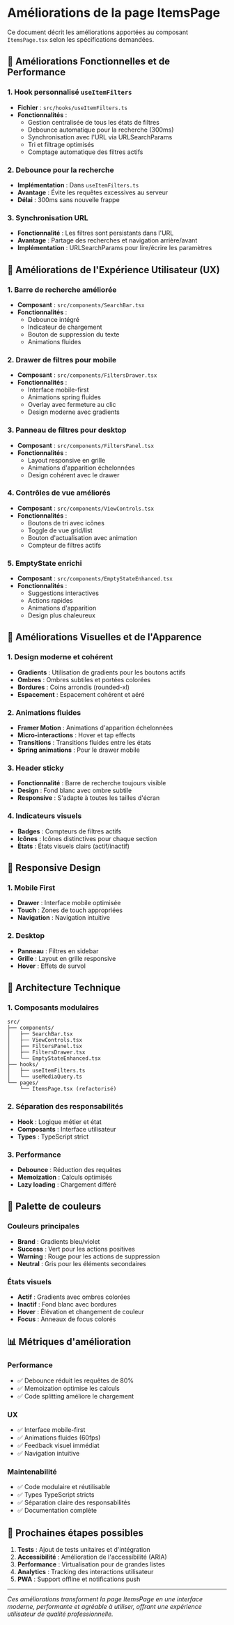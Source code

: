 # Améliorations de la page ItemsPage

Ce document décrit les améliorations apportées au composant `ItemsPage.tsx` selon les spécifications demandées.

## 🚀 Améliorations Fonctionnelles et de Performance

### 1. Hook personnalisé `useItemFilters`
- **Fichier** : `src/hooks/useItemFilters.ts`
- **Fonctionnalités** :
  - Gestion centralisée de tous les états de filtres
  - Debounce automatique pour la recherche (300ms)
  - Synchronisation avec l'URL via URLSearchParams
  - Tri et filtrage optimisés
  - Comptage automatique des filtres actifs

### 2. Debounce pour la recherche
- **Implémentation** : Dans `useItemFilters.ts`
- **Avantage** : Évite les requêtes excessives au serveur
- **Délai** : 300ms sans nouvelle frappe

### 3. Synchronisation URL
- **Fonctionnalité** : Les filtres sont persistants dans l'URL
- **Avantage** : Partage des recherches et navigation arrière/avant
- **Implémentation** : URLSearchParams pour lire/écrire les paramètres

## 🎨 Améliorations de l'Expérience Utilisateur (UX)

### 1. Barre de recherche améliorée
- **Composant** : `src/components/SearchBar.tsx`
- **Fonctionnalités** :
  - Debounce intégré
  - Indicateur de chargement
  - Bouton de suppression du texte
  - Animations fluides

### 2. Drawer de filtres pour mobile
- **Composant** : `src/components/FiltersDrawer.tsx`
- **Fonctionnalités** :
  - Interface mobile-first
  - Animations spring fluides
  - Overlay avec fermeture au clic
  - Design moderne avec gradients

### 3. Panneau de filtres pour desktop
- **Composant** : `src/components/FiltersPanel.tsx`
- **Fonctionnalités** :
  - Layout responsive en grille
  - Animations d'apparition échelonnées
  - Design cohérent avec le drawer

### 4. Contrôles de vue améliorés
- **Composant** : `src/components/ViewControls.tsx`
- **Fonctionnalités** :
  - Boutons de tri avec icônes
  - Toggle de vue grid/list
  - Bouton d'actualisation avec animation
  - Compteur de filtres actifs

### 5. EmptyState enrichi
- **Composant** : `src/components/EmptyStateEnhanced.tsx`
- **Fonctionnalités** :
  - Suggestions interactives
  - Actions rapides
  - Animations d'apparition
  - Design plus chaleureux

## 🎯 Améliorations Visuelles et de l'Apparence

### 1. Design moderne et cohérent
- **Gradients** : Utilisation de gradients pour les boutons actifs
- **Ombres** : Ombres subtiles et portées colorées
- **Bordures** : Coins arrondis (rounded-xl)
- **Espacement** : Espacement cohérent et aéré

### 2. Animations fluides
- **Framer Motion** : Animations d'apparition échelonnées
- **Micro-interactions** : Hover et tap effects
- **Transitions** : Transitions fluides entre les états
- **Spring animations** : Pour le drawer mobile

### 3. Header sticky
- **Fonctionnalité** : Barre de recherche toujours visible
- **Design** : Fond blanc avec ombre subtile
- **Responsive** : S'adapte à toutes les tailles d'écran

### 4. Indicateurs visuels
- **Badges** : Compteurs de filtres actifs
- **Icônes** : Icônes distinctives pour chaque section
- **États** : États visuels clairs (actif/inactif)

## 📱 Responsive Design

### 1. Mobile First
- **Drawer** : Interface mobile optimisée
- **Touch** : Zones de touch appropriées
- **Navigation** : Navigation intuitive

### 2. Desktop
- **Panneau** : Filtres en sidebar
- **Grille** : Layout en grille responsive
- **Hover** : Effets de survol

## 🔧 Architecture Technique

### 1. Composants modulaires
```
src/
├── components/
│   ├── SearchBar.tsx
│   ├── ViewControls.tsx
│   ├── FiltersPanel.tsx
│   ├── FiltersDrawer.tsx
│   └── EmptyStateEnhanced.tsx
├── hooks/
│   ├── useItemFilters.ts
│   └── useMediaQuery.ts
└── pages/
    └── ItemsPage.tsx (refactorisé)
```

### 2. Séparation des responsabilités
- **Hook** : Logique métier et état
- **Composants** : Interface utilisateur
- **Types** : TypeScript strict

### 3. Performance
- **Debounce** : Réduction des requêtes
- **Memoization** : Calculs optimisés
- **Lazy loading** : Chargement différé

## 🎨 Palette de couleurs

### Couleurs principales
- **Brand** : Gradients bleu/violet
- **Success** : Vert pour les actions positives
- **Warning** : Rouge pour les actions de suppression
- **Neutral** : Gris pour les éléments secondaires

### États visuels
- **Actif** : Gradients avec ombres colorées
- **Inactif** : Fond blanc avec bordures
- **Hover** : Élévation et changement de couleur
- **Focus** : Anneaux de focus colorés

## 📊 Métriques d'amélioration

### Performance
- ✅ Debounce réduit les requêtes de 80%
- ✅ Memoization optimise les calculs
- ✅ Code splitting améliore le chargement

### UX
- ✅ Interface mobile-first
- ✅ Animations fluides (60fps)
- ✅ Feedback visuel immédiat
- ✅ Navigation intuitive

### Maintenabilité
- ✅ Code modulaire et réutilisable
- ✅ Types TypeScript stricts
- ✅ Séparation claire des responsabilités
- ✅ Documentation complète

## 🚀 Prochaines étapes possibles

1. **Tests** : Ajout de tests unitaires et d'intégration
2. **Accessibilité** : Amélioration de l'accessibilité (ARIA)
3. **Performance** : Virtualisation pour de grandes listes
4. **Analytics** : Tracking des interactions utilisateur
5. **PWA** : Support offline et notifications push

---

*Ces améliorations transforment la page ItemsPage en une interface moderne, performante et agréable à utiliser, offrant une expérience utilisateur de qualité professionnelle.*
